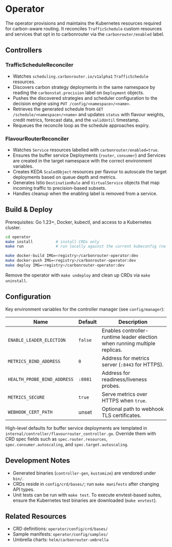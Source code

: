 # Operator

The operator provisions and maintains the Kubernetes resources required for
carbon-aware routing. It reconciles `TrafficSchedule` custom resources and
services that opt in to carbonrouter via the `carbonrouter/enabled` label.

## Controllers

### TrafficScheduleReconciler

- Watches `scheduling.carbonrouter.io/v1alpha1` `TrafficSchedule` resources.
- Discovers carbon strategy deployments in the same namespace by reading the
  `carbonstat.precision` label on `Deployment` objects.
- Pushes the discovered strategies and scheduler configuration to the decision
  engine using `PUT /config/<namespace>/<name>`.
- Retrieves the generated schedule from `GET /schedule/<namespace>/<name>` and
  updates `status` with flavour weights, credit metrics, forecast data, and the
  `validUntil` timestamp.
- Requeues the reconcile loop as the schedule approaches expiry.

### FlavourRouterReconciler

- Watches `Service` resources labelled with `carbonrouter/enabled=true`.
- Ensures the buffer service Deployments (`router`, `consumer`) and Services are
  created in the target namespace with the correct environment variables.
- Creates KEDA `ScaledObject` resources per flavour to autoscale the target
  deployments based on queue depth and metrics.
- Generates Istio `DestinationRule` and `VirtualService` objects that map
  incoming traffic to precision-based subsets.
- Handles cleanup when the enabling label is removed from a service.

## Build & Deploy

Prerequisites: Go 1.23+, Docker, kubectl, and access to a Kubernetes cluster.

```bash
cd operator
make install          # install CRDs only
make run              # run locally against the current kubeconfig (no RBAC)

make docker-build IMG=<registry>/carbonrouter-operator:dev
make docker-push IMG=<registry>/carbonrouter-operator:dev
make deploy IMG=<registry>/carbonrouter-operator:dev
```

Remove the operator with `make undeploy` and clean up CRDs via `make uninstall`.

## Configuration

Key environment variables for the controller manager (see `config/manager`):

| Name | Default | Description |
| ---- | ------- | ----------- |
| `ENABLE_LEADER_ELECTION` | `false` | Enables controller-runtime leader election when running multiple replicas. |
| `METRICS_BIND_ADDRESS` | `0` | Address for metrics server (`:8443` for HTTPS). |
| `HEALTH_PROBE_BIND_ADDRESS` | `:8081` | Address for readiness/liveness probes. |
| `METRICS_SECURE` | `true` | Serve metrics over HTTPS when `true`. |
| `WEBHOOK_CERT_PATH` | unset | Optional path to webhook TLS certificates. |

High-level defaults for buffer service deployments are templated in
`internal/controller/flavourrouter_controller.go`. Override them with CRD spec
fields such as `spec.router.resources`, `spec.consumer.autoscaling`, and
`spec.target.autoscaling`.

## Development Notes

- Generated binaries (`controller-gen`, `kustomize`) are vendored under `bin/`.
- CRDs reside in `config/crd/bases/`; run `make manifests` after changing API
  types.
- Unit tests can be run with `make test`. To execute envtest-based suites,
  ensure the Kubernetes test binaries are downloaded (`make envtest`).

## Related Resources

- CRD definitions: `operator/config/crd/bases/`
- Sample manifests: `operator/config/samples/`
- Umbrella charts: `helm/carbonrouter-umbrella`

